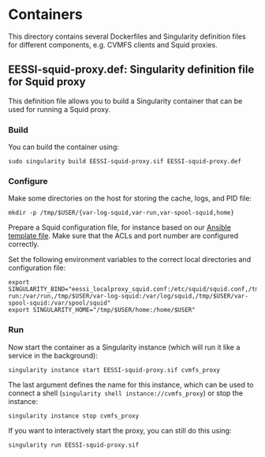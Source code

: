 # Containers
This directory contains several Dockerfiles and Singularity definition files for different components,
e.g. CVMFS clients and Squid proxies.

## EESSI-squid-proxy.def: Singularity definition file for Squid proxy

This definition file allows you to build a Singularity container that can be used for running a Squid proxy.

### Build
You can build the container using:
```
sudo singularity build EESSI-squid-proxy.sif EESSI-squid-proxy.def
```
### Configure
Make some directories on the host for storing the cache, logs, and PID file:
```
mkdir -p /tmp/$USER/{var-log-squid,var-run,var-spool-squid,home}
```

Prepare a Squid configuration file, for instance based on our [Ansible template file](https://github.com/EESSI/filesystem-layer/blob/master/templates/eessi_localproxy_squid.conf.j2). Make sure that the ACLs and port number are configured correctly.

Set the following environment variables to the correct local directories and configuration file:
```
export SINGULARITY_BIND="eessi_localproxy_squid.conf:/etc/squid/squid.conf,/tmp/$USER/var-run:/var/run,/tmp/$USER/var-log-squid:/var/log/squid,/tmp/$USER/var-spool-squid:/var/spool/squid"
export SINGULARITY_HOME="/tmp/$USER/home:/home/$USER"
```

### Run

Now start the container as a Singularity instance (which will run it like a service in the background):
```
singularity instance start EESSI-squid-proxy.sif cvmfs_proxy
```

The last argument defines the name for this instance, which can be used to connect a shell (`singularity shell instance://cvmfs_proxy`) or stop the instance:
```
singularity instance stop cvmfs_proxy
```

If you want to interactively start the proxy, you can still do this using:
```
singularity run EESSI-squid-proxy.sif
```
